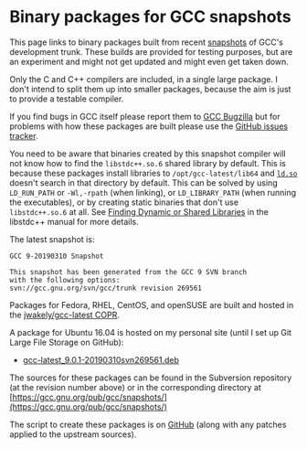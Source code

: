 # Binary packages for GCC snapshots

This page links to binary packages
built from recent [snapshots](https://gcc.gnu.org/snapshots.html)
of GCC's development trunk.
These builds are provided for testing purposes,
but are an experiment and might not get updated
and might even get taken down.

Only the C and C++ compilers are included, in a single large package.
I don't intend to split them up into smaller packages,
because the aim is just to provide a testable compiler.

If you find bugs in GCC itself please report them to
[GCC Bugzilla](https://gcc.gnu.org/bugs)
but for problems with how these packages are built
please use the
[GitHub issues tracker](https://github.com/jwakely/pkg-gcc-latest/issues).

You need to be aware that binaries created by this snapshot compiler
will not know how to find the `libstdc++.so.6` shared library by default.
This is because these packages install libraries to `/opt/gcc-latest/lib64`
and [`ld.so`](http://man7.org/linux/man-pages/man8/ld.so.8.html)
doesn't search in that directory by default.
This can be solved by using `LD_RUN_PATH` or `-Wl,-rpath` (when linking),
or `LD_LIBRARY_PATH` (when running the executables),
or by creating static binaries that don't use `libstdc++.so.6` at all.
See [Finding Dynamic or Shared Libraries](https://gcc.gnu.org/onlinedocs/libstdc++/manual/using_dynamic_or_shared.html#manual.intro.using.linkage.dynamic)
in the libstdc++ manual for more details.

The latest snapshot is:

    GCC 9-20190310 Snapshot

    This snapshot has been generated from the GCC 9 SVN branch
    with the following options:
    svn://gcc.gnu.org/svn/gcc/trunk revision 269561

Packages for Fedora, RHEL, CentOS, and openSUSE
are built and hosted in the
[jwakely/gcc-latest COPR](https://copr.fedorainfracloud.org/coprs/jwakely/gcc-latest/).

A package for Ubuntu 16.04 is hosted on my personal site (until I set up Git Large File Storage on GitHub):

- [gcc-latest_9.0.1-20190310svn269561.deb](http://kayari.org/gcc-latest_9.0.1-20190310svn269561.deb)

The sources for these packages can be found in the Subversion repository
(at the revision number above) or in the corresponding directory at
[https://gcc.gnu.org/pub/gcc/snapshots/](https://gcc.gnu.org/pub/gcc/snapshots/)

The script to create these packages
is on [GitHub](https://github.com/jwakely/pkg-gcc-latest)
(along with any patches applied to the upstream sources).
